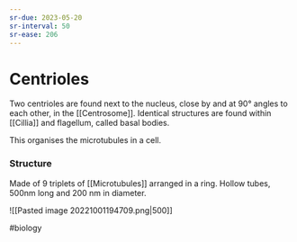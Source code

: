 ```yaml
---
sr-due: 2023-05-20
sr-interval: 50
sr-ease: 206
---
```

# Centrioles

Two centrioles are found next to the nucleus, close by and at 90° angles to each other, in the [[Centrosome]].
Identical structures are found within [[Cillia]] and flagellum, called basal bodies.

This organises the microtubules in a cell.

### Structure
Made of 9 triplets of [[Microtubules]] arranged in a ring. 
Hollow tubes, 500nm long and 200 nm in diameter.

![[Pasted image 20221001194709.png|500]]

#biology 